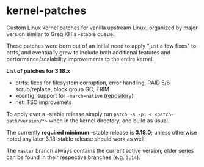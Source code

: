 kernel-patches
==============

Custom Linux kernel patches for vanilla upstream Linux, organized by major
version similar to Greg KH's -stable queue.

These patches were born out of an initial need to apply "just a few fixes"
to btrfs, and eventually grew to include both additional features and
performance/scalability improvements to the entire kernel.

**List of patches for 3.18.x**

- btrfs: fixes for filesystem corruption, error handling, RAID 5/6 scrub/replace, block group GC, TRIM
- kconfig: support for `-march=native` ([repository](https://github.com/graysky2/kernel_gcc_patch))
- net: TSO improvemets

To apply over a -stable release simply run `patch -s -p1 < <patch-path/version/*>` when
in the kernel directory, and build as usual.

The currently **required minimum** -stable release is **3.18.0**; unless
otherwise noted any later 3.18-stable release should work as well.

The `master` branch always contains the current active version; older
series can be found in their respective branches (e.g. `3.14`).

